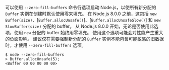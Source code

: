 <!-- YAML
added: v5.10.0
-->

可以使用 `--zero-fill-buffers` 命令行选项启动 Node.js，以使所有新分配的 `Buffer` 实例在创建时默认使用零来填充。
在 Node.js 8.0.0 之前，这包括 `new Buffer(size)`、[`Buffer.allocUnsafe()`]、[`Buffer.allocUnsafeSlow()`] 和 `new SlowBuffer(size)` 分配的 buffer。
从 Node.js 8.0.0 开始，无论是否使用此选项，使用 `new` 分配的 buffer 始终用零填充。
使用这个选项可能会对性能产生重大的负面影响。
建议仅在需要强制新分配的 `Buffer` 实例不能包含可能敏感的旧数据时，才使用 `--zero-fill-buffers` 选项。

```console
$ node --zero-fill-buffers
> Buffer.allocUnsafe(5);
<Buffer 00 00 00 00 00>
```

